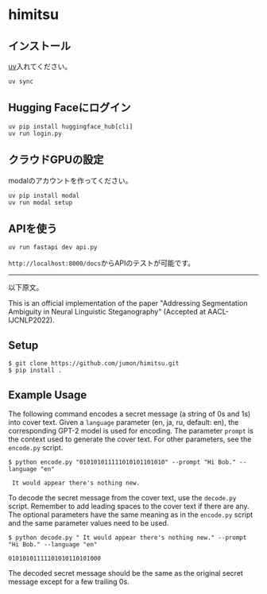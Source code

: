 # himitsu

## インストール

[uv](https://docs.astral.sh/uv/getting-started/installation/)入れてください。

```
uv sync
```

## Hugging Faceにログイン

```
uv pip install huggingface_hub[cli]
uv run login.py
```

## クラウドGPUの設定

modalのアカウントを作ってください。

```
uv pip install modal
uv run modal setup
```

## APIを使う

```
uv run fastapi dev api.py
```

`http://localhost:8000/docs`からAPIのテストが可能です。

---

以下原文。

This is an official implementation of the paper "Addressing Segmentation Ambiguity in Neural Linguistic Steganography" (Accepted at AACL-IJCNLP2022).

## Setup
```
$ git clone https://github.com/jumon/himitsu.git
$ pip install .
```

## Example Usage
The following command encodes a secret message (a string of 0s and 1s) into cover text.
Given a `language` parameter (en, ja, ru, default: en), the corresponding GPT-2 model is used for encoding.
The parameter `prompt` is the context used to generate the cover text.
For other parameters, see the `encode.py` script.
```
$ python encode.py "010101011111010101101010" --prompt "Hi Bob." --language "en"

 It would appear there's nothing new.
```
To decode the secret message from the cover text, use the `decode.py` script.
Remember to add leading spaces to the cover text if there are any.
The optional parameters have the same meaning as in the `encode.py` script and the same parameter values need to be used.
```
$ python decode.py " It would appear there's nothing new." --prompt "Hi Bob." --language "en"

01010101111101010110101000
```
The decoded secret message should be the same as the original secret message except for a few trailing 0s.
